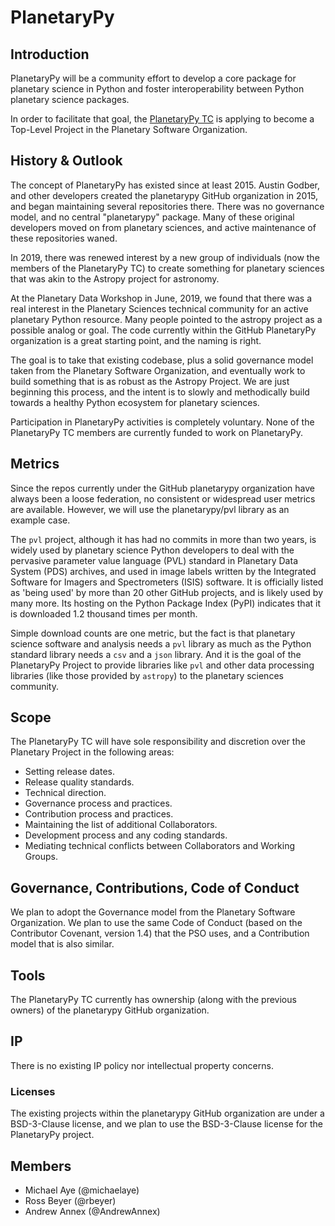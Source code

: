# PlanetaryPy

## Introduction

PlanetaryPy will be a community effort to develop a core package
for planetary science in Python and foster interoperability between
Python planetary science packages.

In order to facilitate that goal, the [PlanetaryPy
TC](https://github.com/planetarypy/TC) is applying to become a
Top-Level Project in the Planetary Software Organization.


## History & Outlook

The concept of PlanetaryPy has existed since at least 2015.  Austin
Godber, and other developers created the planetarypy GitHub
organization in 2015, and began maintaining several repositories
there.  There was no governance model, and no central "planetarypy"
package.  Many of these original developers moved on from planetary
sciences, and active maintenance of these repositories waned.

In 2019, there was renewed interest by a new group of individuals
(now the members of the PlanetaryPy TC) to create something for
planetary sciences that was akin to the Astropy project for astronomy.

At the Planetary Data Workshop in June, 2019, we found that there
was a real interest in the Planetary Sciences technical community
for an active planetary Python resource. Many people pointed to the
astropy project as a possible analog or goal.  The code currently
within the GitHub PlanetaryPy organization is a great starting
point, and the naming is right.

The goal is to take that existing codebase, plus a solid governance
model taken from the Planetary Software Organization, and eventually
work to build something that is as robust as the Astropy Project.
We are just beginning this process, and the intent is to slowly and
methodically build towards a healthy Python ecosystem for planetary
sciences.

Participation in PlanetaryPy activities is completely voluntary.
None of the PlanetaryPy TC members are currently funded to work on
PlanetaryPy.


## Metrics

Since the repos currently under the GitHub planetarypy organization
have always been a loose federation, no consistent or widespread
user metrics are available.  However, we will use the planetarypy/pvl
library as an example case.

The `pvl` project, although it has had no commits in more than two
years, is widely used by planetary science Python developers to
deal with the pervasive parameter value language (PVL) standard in
Planetary Data System (PDS) archives, and used in image labels
written by the Integrated Software for Imagers and Spectrometers
(ISIS) software.  It is officially listed as 'being used' by more
than 20 other GitHub projects, and is likely used by many more.
Its hosting on the Python Package Index (PyPI) indicates that it
is downloaded 1.2 thousand times per month.

Simple download counts are one metric, but the fact is that planetary 
science software and analysis needs a `pvl` library as much as the
Python standard library needs a `csv` and a `json` library.  And it is 
the goal of the PlanetaryPy Project to provide libraries like `pvl`
and other data processing libraries (like those provided by `astropy`)
to the planetary sciences community.


## Scope

The PlanetaryPy TC will have sole responsibility and
discretion over the Planetary Project in the following areas:

* Setting release dates.
* Release quality standards.
* Technical direction.
* Governance process and practices.
* Contribution process and practices.
* Maintaining the list of additional Collaborators.
* Development process and any coding standards.
* Mediating technical conflicts between Collaborators and Working Groups.


## Governance, Contributions, Code of Conduct

We plan to adopt the Governance model from the Planetary Software Organization.
We plan to use the same Code of Conduct (based on the Contributor Covenant, version 1.4)
that the PSO uses, and a Contribution model that is also similar.


## Tools

The PlanetaryPy TC currently has ownership (along with the previous owners) of the
planetarypy GitHub organization.


## IP

There is no existing IP policy nor intellectual property concerns.

### Licenses

The existing projects within the planetarypy GitHub organization
are under a BSD-3-Clause license, and we plan to use the BSD-3-Clause
license for the PlanetaryPy project.


## Members

* Michael Aye (@michaelaye)
* Ross Beyer (@rbeyer)
* Andrew Annex (@AndrewAnnex)
